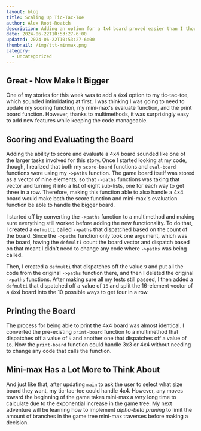 ```yaml
---
layout: blog
title: Scaling Up Tic-Tac-Toe
author: Alex Root-Roatch
description: Adding an option for a 4x4 board proved easier than I thought - but requires optimizing mini-max
date: 2024-06-22T10:53:27-6:00
updated: 2024-06-22T10:53:27-6:00
thumbnail: /img/ttt-minmax.png
category: 
  - Uncategorized
---
```


## Great - Now Make It Bigger

One of my stories for this week was to add a 4x4 option to my tic-tac-toe, which sounded intimidating at first. I was thinking I was going to need to update my scoring function, my mini-max's evaluate function, and the print board function. However, thanks to multimethods, it was surprisingly easy to add new features while keeping the code manageable.  

## Scoring and Evaluating the Board

Adding the ability to score and evaluate a 4x4 board sounded like one of the larger tasks involved for this story. Once I started looking at my code, though, I realized that both my `score-board` functions and `eval-board` functions were using my `->paths` function. The game board itself was stored as a vector of nine elements, so that `->paths` functions was taking that vector and turning it into a list of eight sub-lists, one for each way to get three in a row. Therefore, making this function able to also handle a 4x4 board would make both the score function and mini-max's evaluation function be able to handle the bigger board. 

I started off by converting the `->paths` function to a multimethod and making sure everything still worked before adding the new functionality. To do that, I created a `defmulti` called `->paths` that dispatched based on the count of the board. Since the `->paths` function only took one argument, which was the board, having the `defmulti` count the board vector and dispatch based on that meant I didn't need to change any code where `->paths` was being called. 

Then, I created a `defmulti` that dispatches off the value `9` and put all the code from the original `->paths` function there, and then I deleted the original `->paths` functions. After making sure all my tests still passed, I then added a `defmulti` that dispatched off a value of `16` and split the 16-element vector of a 4x4 board into the 10 possible ways to get four in a row. 

## Printing the Board

The process for being able to print the 4x4 board was almost identical. I converted the pre-existing `print-board` function to a multimethod that dispatches off a value of `9` and another one that dispatches off a value of `16`. Now the `print-board` function could handle 3x3 or 4x4 without needing to change any code that calls the function. 

## Mini-max Has a Lot More to Think About

And just like that, after updating `main` to ask the user to select what size board they want, my tic-tac-toe could handle 4x4. However, any moves toward the beginning of the game takes mini-max a *very* long time to calculate due to the exponential increase in the game tree. My next adventure will be learning how to implement *alpha-beta pruning* to limit the amount of branches in the game tree mini-max traverses before making a decision.